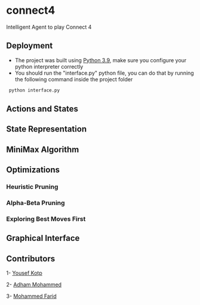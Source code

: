 # connect4
Intelligent Agent to play Connect 4

## Deployment

- The project was built using [Python 3.9](https://www.python.org/downloads/release/python-390/), make sure you configure your python interpreter correctly
- You should run the "interface.py" python file, you can do that by running the following command inside the project folder
 ```bash
  python interface.py
 ```


## Actions and States


## State Representation

## MiniMax Algorithm

## Optimizations

### Heuristic Pruning

### Alpha-Beta Pruning

### Exploring Best Moves First


## Graphical Interface


## Contributors

1- [Yousef Kotp](https://github.com/yousefkotp)

2- [Adham Mohammed](https://github.com/adhammohamed1)

3- [Mohammed Farid](https://github.com/MohamedFarid612)
